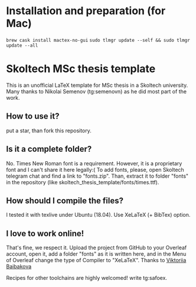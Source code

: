# Installation and preparation (for Mac)
`brew cask install mactex-no-gui`
`sudo tlmgr update --self && sudo tlmgr update --all`

# Skoltech MSc thesis template
This is an unofficial LaTeX template for MSc thesis in a Skoltech university. Many thanks to Nikolai Semenov (tg:semenovn) as he did most part of the work.

## How to use it?
put a star, than fork this repository.

## Is it a complete folder?
No. Times New Roman font is a requirement. However, it is a proprietary font and I can't share it here legally:( 
To add fonts, please, open Skoltech telegram chat and find a link to "fonts.zip". Than, extract it to folder "fonts" in the repository (like skoltech\_thesis\_template/fonts/times.ttf).

## How should I compile the files? 
I tested it with texlive under Ubuntu (18.04). Use XeLaTeX (+ BibTex) option. 

## I love to work online!
That's fine, we respect it. Upload the project from GitHub to your Overleaf account, open it, add a folder "fonts" as it is written here, and in the Menu of Overleaf change the type of Compiler to "XeLaTeX". Thanks to [Viktoriia Baibakova](https://github.com/ViktoriiaBaib)

Recipes for other toolchains are highly welcomed! write tg:safoex.



